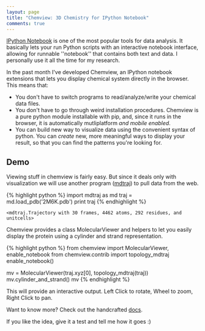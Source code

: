 ```yaml
---
layout: page
title: "Chemview: 3D Chemistry for IPython Notebook"
comments: true
---
```


[IPython Notebook]("http://ipython.org/notebook.html") is one of the most popular tools for data analysis. It basically lets your run Python scripts with an interactive notebook interface, allowing for runnable ''notebook'' that contains both text and data. I personally use it all the time for my research.

In the past month I've developed Chemview, an IPython notebook extensions that lets you display chemical system directly in the browser. This means that:

 - You don't have to switch programs to read/analyze/write your chemical data files.
 - You don't have to go through weird installation procedures. Chemview is a pure python module installable with pip, and, since it runs in the browser, it is automatically mutliplatform *and mobile enabled*.
 - You can build new way to visualize data using the convenient syntax of python. You can *create* new, more meaningful ways to display your result, so that you can find the patterns you're looking for.

## Demo

Viewing stuff in chemview is fairly easy. But since it deals only with
visualization we will use another program ([mdtraj](http://mdtraj.org)) to pull data from the web.

{% highlight python %}
import mdtraj as md
traj = md.load_pdb('2M6K.pdb')
print traj
{% endhighlight %}

    <mdtraj.Trajectory with 30 frames, 4462 atoms, 292 residues, and unitcells>

Chemview provides a class MolecularViewer and helpers to let you easily display
the protein using a cylinder and strand representation.

{% highlight python %}
from chemview import MolecularViewer, enable_notebook
from chemview.contrib import topology_mdtraj
enable_notebook()

mv = MolecularViewer(traj.xyz[0], topology_mdtraj(traj))
mv.cylinder_and_strand()
mv
{% endhighlight %}

This will provide an interactive output. Left Click to rotate, Wheel to zoom, Right Click to pan.

<script type="text/javascript" src="https://rawgit.com/gabrielelanaro/chemview/master/docs/source/_static/js/jquery.js"></script>
<script type="text/javascript" src="https://rawgit.com/gabrielelanaro/chemview/master/docs/source/_static/js/three.min.js"></script>
<script type="text/javascript" src="https://rawgit.com/gabrielelanaro/chemview/master/docs/source/_static/js/ArcballControls.js"></script>
<script type="text/javascript" src="https://rawgit.com/gabrielelanaro/chemview/master/docs/source/_static/js/base64-arraybuffer.js"></script>
<script type="text/javascript" src="https://rawgit.com/gabrielelanaro/chemview/master/docs/source/_static/js/chemview.js"></script>

<script type="text/javascript">
    $(document).ready(function () {
        var canvas = $("#molecular_viewer").css({width: 400, height: 400});
        var mv = new MolecularViewer(canvas);

        $.getJSON('https://rawgit.com/gabrielelanaro/chemview/master/docs/source/_static/protein_cylinder_strand.json', function (data){
            mv.deserialize(data);
            mv.animate();
            mv.controls.dollyIn(1.8);
        });

        mv.resize(canvas.width(), canvas.height());
    });

</script>
<canvas style="margin: 2em auto;" id="molecular_viewer"></canvas>


Want to know more? Check out the handcrafted [docs](https://chemview.readthedocs.org).

If you like the idea, give it a test and tell me how it goes :)
